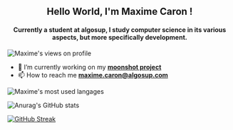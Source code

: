 <h2 align="center"> Hello World, I'm Maxime Caron !</h2> 
<h4 align="center"> Currently a student at algosup, I study computer science in its various aspects, but more specifically development.</h4>

<p align="left"> <img src="https://komarev.com/ghpvc/?username=MaximeAlgosup&color=blueviolet&style=plastic" alt="Maxime's views on profile" /> </p>

- 🔭 I’m currently working on my [**moonshot project**](https://github.com/MaximeAlgosup/Moonshot-Project)
- 📫 How to reach me **maxime.caron@algosup.com**

<p align="left"> <img src="https://github-readme-stats.vercel.app/api/top-langs/?username=MaximeAlgosup&show_icons=true&locale=en&layout=donut" alt="Maxime's most used langages" /> </p>

![Anurag's GitHub stats](https://github-readme-stats.vercel.app/api?username=MaximeAlgosup&show_icons=true&theme=radical)

<a href="https://git.io/streak-stats"><img src="https://github-readme-streak-stats.herokuapp.com?user=MaximeAlgosup&theme=dark" alt="GitHub Streak" /></a>
